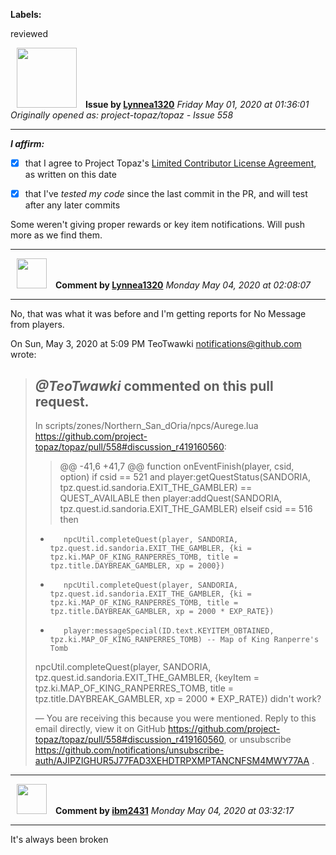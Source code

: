**Labels:**

reviewed



<a href="https://github.com/Lynnea1320"><img src="https://avatars3.githubusercontent.com/u/38861984?v=4" width="96" height="96" hspace="10"></img></a> **Issue by [Lynnea1320](https://github.com/Lynnea1320)**
_Friday May 01, 2020 at 01:36:01_
_Originally opened as: project-topaz/topaz - Issue 558_

----

<!-- place 'x' mark between square [] brackets to affirm: -->
**_I affirm:_**
- [X] that I agree to Project Topaz's [Limited Contributor License Agreement](http://project-topaz.com/blob/release/CONTRIBUTOR_AGREEMENT.md), as written on this date
- [X] that I've _tested my code_ since the last commit in the PR, and will test after any later commits

Some weren't giving proper rewards or key item notifications. Will push more as we find them.


----
<a href="https://github.com/Lynnea1320"><img src="https://avatars3.githubusercontent.com/u/38861984?v=4" width="48" height="48" hspace="10"></img></a> **Comment by [Lynnea1320](https://github.com/Lynnea1320)**
_Monday May 04, 2020 at 02:08:07_

----

No, that was what it was before and I'm getting reports for No Message from
players.

On Sun, May 3, 2020 at 5:09 PM TeoTwawki <notifications@github.com> wrote:

> *@TeoTwawki* commented on this pull request.
> ------------------------------
>
> In scripts/zones/Northern_San_dOria/npcs/Aurege.lua
> <https://github.com/project-topaz/topaz/pull/558#discussion_r419160560>:
>
> > @@ -41,6 +41,7 @@ function onEventFinish(player, csid, option)
>      if csid == 521 and player:getQuestStatus(SANDORIA, tpz.quest.id.sandoria.EXIT_THE_GAMBLER) == QUEST_AVAILABLE then
>          player:addQuest(SANDORIA, tpz.quest.id.sandoria.EXIT_THE_GAMBLER)
>      elseif csid == 516 then
> -        npcUtil.completeQuest(player, SANDORIA, tpz.quest.id.sandoria.EXIT_THE_GAMBLER, {ki = tpz.ki.MAP_OF_KING_RANPERRES_TOMB, title = tpz.title.DAYBREAK_GAMBLER, xp = 2000})
> +        npcUtil.completeQuest(player, SANDORIA, tpz.quest.id.sandoria.EXIT_THE_GAMBLER, {ki = tpz.ki.MAP_OF_KING_RANPERRES_TOMB, title = tpz.title.DAYBREAK_GAMBLER, xp = 2000 * EXP_RATE})
> +        player:messageSpecial(ID.text.KEYITEM_OBTAINED, tpz.ki.MAP_OF_KING_RANPERRES_TOMB) -- Map of King Ranperre's Tomb
>
> npcUtil.completeQuest(player, SANDORIA,
> tpz.quest.id.sandoria.EXIT_THE_GAMBLER, {keyItem =
> tpz.ki.MAP_OF_KING_RANPERRES_TOMB, title = tpz.title.DAYBREAK_GAMBLER, xp =
> 2000 * EXP_RATE}) didn't work?
>
> —
> You are receiving this because you were mentioned.
> Reply to this email directly, view it on GitHub
> <https://github.com/project-topaz/topaz/pull/558#discussion_r419160560>,
> or unsubscribe
> <https://github.com/notifications/unsubscribe-auth/AJIPZIGHUR5J77FAD3XEHDTRPXMPTANCNFSM4MWY77AA>
> .
>



----
<a href="https://github.com/ibm2431"><img src="https://avatars3.githubusercontent.com/u/13112942?v=4" width="48" height="48" hspace="10"></img></a> **Comment by [ibm2431](https://github.com/ibm2431)**
_Monday May 04, 2020 at 03:32:17_

----

It's always been broken
